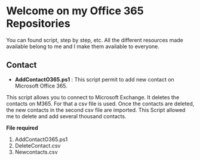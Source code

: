 # **Welcome on my Office 365 Repositories**

You can found script, step by step, etc. All the different resources made available belong to me and I make them available to everyone. 

## Contact

* **AddContactO365.ps1** : This script permit to add new contact on Microsoft Office 365.

This script allows you to connect to Microsoft Exchange. It deletes the contacts on M365. For that a csv file is used. Once the contacts are deleted, the new contacts in the second csv file are imported. This Script allowed me to delete and add several thousand contacts.

**File required**

1. AddContactO365.ps1
2. DeleteContact.csv
3. Newcontacts.csv
